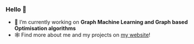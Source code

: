 ### Hello 👋
<!--
**pranjalrai-iitd/pranjalrai-iitd** is a ✨ _special_ ✨ repository because its `README.md` (this file) appears on your GitHub profile.
Here are some ideas to get you started:
-->


- 🔭 I’m currently working on **Graph Machine Learning and Graph based Optimisation algorithms**
- 🕸️ Find more about me and my projects on [my website](https://pranjalrai-iitd.github.io)!
